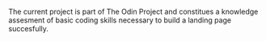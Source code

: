 The current project is part of The Odin Project and constitues a knowledge assesment of basic coding skills necessary to build a landing page succesfully.